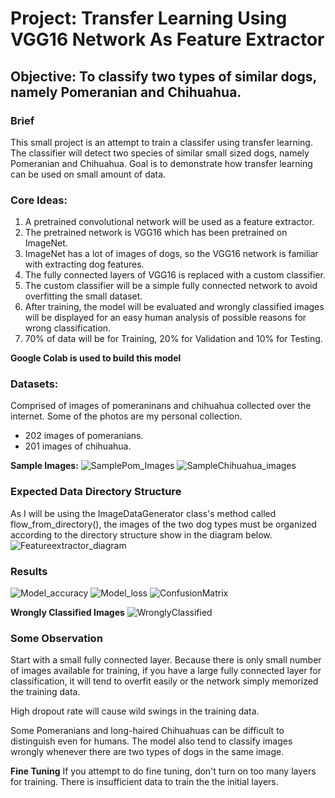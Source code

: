 # Project: Transfer Learning Using VGG16 Network As Feature Extractor
## Objective: To classify two types of similar dogs, namely Pomeranian and Chihuahua.

### Brief

This small project is an attempt to train a classifer using transfer learning. The classifier will detect two species of similar small sized dogs, namely Pomeranian and Chihuahua.
Goal is to demonstrate how transfer learning can be used on small amount of data.

### Core Ideas:

1) A pretrained convolutional network will be used as a feature extractor.
2) The pretrained network is VGG16 which has been pretrained on ImageNet.
3) ImageNet has a lot of images of dogs, so the VGG16 network is familiar with extracting dog features. 
4) The fully connected layers of VGG16 is replaced with a custom classifier. 
5) The custom classifier will be a simple fully connected network to avoid overfitting the small dataset. 
6) After training, the model will be evaluated and wrongly classified images will be displayed for an easy human analysis of possible reasons for wrong classification. 
7) 70% of data will be for Training, 20% for Validation and 10% for Testing. 

**Google Colab is used to build this model**

### Datasets:
Comprised of images of pomeraninans and chihuahua collected over the internet. Some of the photos are my personal collection. 
* 202 images of pomeranians.
* 201 images of chihuahua. 

**Sample Images:**
![SamplePom_Images](https://user-images.githubusercontent.com/61535921/120502319-e79a0780-c3f4-11eb-856c-3f59807547dc.png)
![SampleChihuahua_images](https://user-images.githubusercontent.com/61535921/120502328-e9fc6180-c3f4-11eb-8d52-6619657c163c.png)

### Expected Data Directory Structure
As I will be using the ImageDataGenerator class's method called flow_from_directory(), the images of the two dog types must be organized according to the directory structure show in the diagram below.
![Featureextractor_diagram](https://user-images.githubusercontent.com/61535921/120498986-43af5c80-c3f2-11eb-8e61-a8cfe8b1e039.jpg)


### Results
![Model_accuracy](https://user-images.githubusercontent.com/61535921/120509980-95101980-c3fb-11eb-889f-5436cf2edfce.png)
![Model_loss](https://user-images.githubusercontent.com/61535921/120509996-97727380-c3fb-11eb-9ea3-587b8d6136a3.png)
![ConfusionMatrix](https://user-images.githubusercontent.com/61535921/120510003-993c3700-c3fb-11eb-8d83-553dccec670c.png)

**Wrongly Classified Images**
![WronglyClassified](https://user-images.githubusercontent.com/61535921/120510274-d7d1f180-c3fb-11eb-8cbf-2539db63c750.png)

### Some Observation
Start with a small fully connected layer. Because there is only small number of images available for training, if you have a large fully connected layer for classification, it will tend to overfit easily or the network simply memorized the training data.

High dropout rate will cause wild swings in the training data. 

Some Pomeranians and long-haired Chihuahuas can be difficult to distinguish even for humans. 
The model also tend to classify images wrongly whenever there are two types of dogs in the same image.

**Fine Tuning**
If you attempt to do fine tuning, don't turn on too many layers for training. There is insufficient data to train the the initial layers. 


